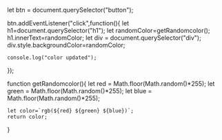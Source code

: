 let btn = document.querySelector("button");

btn.addEventListener("click",function(){
    let h1=document.querySelector("h1");
    let randomColor=getRandomcolor();
    h1.innerText=randomColor;
    let div = document.querySelector("div");
    div.style.backgroundColor=randomColor;

    
    console.log("color updated");
});


function getRandomcolor(){
    let red = Math.floor(Math.random()*255);
    let green = Math.floor(Math.random()*255);
    let blue = Math.floor(Math.random()*255);

    let color=`rgb(${red} ${green} ${blue})`;
    return color;
    
}
